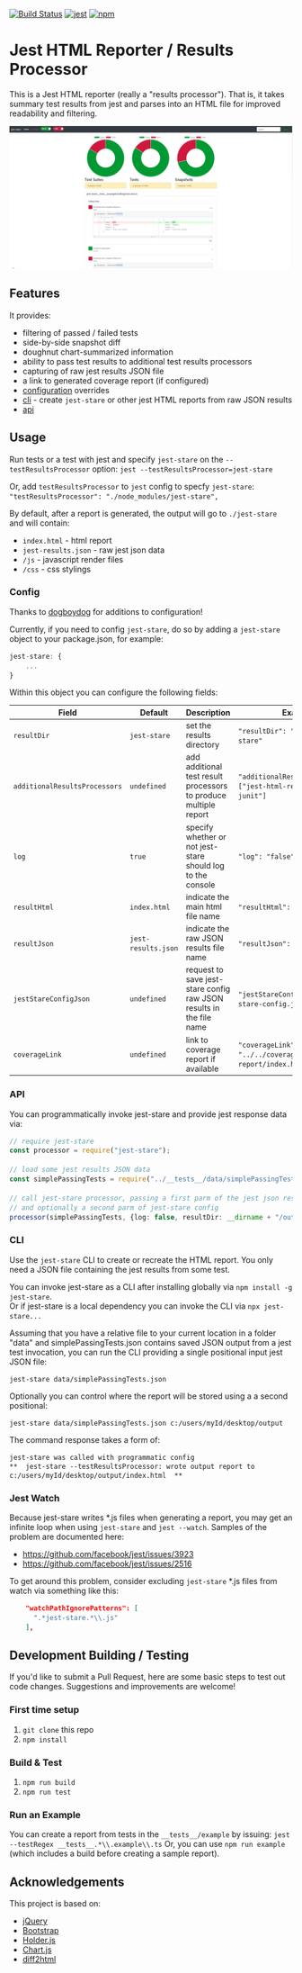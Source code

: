[![Build Status](https://travis-ci.org/dkelosky/jest-stare.svg?branch=master)](https://travis-ci.org/dkelosky/jest-stare) [![jest](https://facebook.github.io/jest/img/jest-badge.svg)](https://github.com/facebook/jest) [![npm](https://img.shields.io/badge/npm-v5.6.0-blue.svg)](https://www.npmjs.com/package/jest-stare)

# Jest HTML Reporter / Results Processor
This is a Jest HTML reporter (really a "results processor").  That is, it takes summary test results from jest
and parses into an HTML file for improved readability and filtering. 

![Sample](images/sampleReport.png "Sample Report")

## Features
It provides:
* filtering of passed / failed tests
* side-by-side snapshot diff
* doughnut chart-summarized information
* ability to pass test results to additional test results processors 
* capturing of raw jest results JSON file
* a link to generated coverage report (if configured)
* [configuration](#config) overrides
* [cli](#cli) - create `jest-stare` or other jest HTML reports from raw JSON results
* [api](#api)

## Usage
Run tests or a test with jest and specify `jest-stare` on the `--testResultsProcessor` option:
`jest --testResultsProcessor=jest-stare`

Or, add `testResultsProcessor` to `jest` config to specfy `jest-stare`:
`"testResultsProcessor": "./node_modules/jest-stare",`

By default, after a report is generated, the output will go to `./jest-stare` and will contain:
* `index.html` - html report
* `jest-results.json` - raw jest json data
* `/js` - javascript render files
* `/css` - css stylings

### Config 
Thanks to [dogboydog](https://github.com/dogboydog) for additions to configuration!

Currently, if you need to config `jest-stare`, do so by adding a `jest-stare` object to your package.json, for example:
```typescript
jest-stare: {
    ...
}
```

Within this object you can configure the following fields:

Field | Default | Description | Example
--- | --- | --- | ---
`resultDir` | `jest-stare` | set the results directory | `"resultDir": "results/jest-stare"`
`additionalResultsProcessors` | `undefined` | add additional test result processors to produce multiple report |`"additionalResultsProcessors": ["jest-html-reporter", "jest-junit"]`
`log` | `true` | specify whether or not jest-stare should log to the console | `"log": "false"`
`resultHtml` | `index.html` | indicate the main html file name | `"resultHtml": "main.html"`
`resultJson` | `jest-results.json` | indicate the raw JSON results file name | `"resultJson": "data.json"`
`jestStareConfigJson` | `undefined` | request to save jest-stare config raw JSON results in the file name | `"jestStareConfigJson": "jest-stare-config.json"`
`coverageLink` | `undefined` | link to coverage report if available | `"coverageLink": "../../coverage/lcov-report/index.html"`

### API
You can programmatically invoke jest-stare and provide jest response data via:
```typescript
// require jest-stare
const processor = require("jest-stare");

// load some jest results JSON data
const simplePassingTests = require("../__tests__/data/simplePassingTests.json");

// call jest-stare processor, passing a first parm of the jest json results,
// and optionally a second parm of jest-stare config
processor(simplePassingTests, {log: false, resultDir: __dirname + "/output"});
```

### CLI
Use the `jest-stare` CLI to create or recreate the HTML report.  You only need a JSON
file containing the jest results from some test.  

You can invoke jest-stare as a CLI after installing globally via `npm install -g jest-stare`.  
Or if jest-stare is a local dependency you can invoke the CLI via `npx jest-stare...`

Assuming that you have a relative file to your current location in a folder "data" and 
simplePassingTests.json contains saved JSON output from a jest test invocation, you can
run the CLI providing a single positional input jest JSON file:
```
jest-stare data/simplePassingTests.json
```

Optionally you can control where the report will be stored using a a second positional:
```
jest-stare data/simplePassingTests.json c:/users/myId/desktop/output
```

The command response takes a form of:
```
jest-stare was called with programmatic config
**  jest-stare --testResultsProcessor: wrote output report to c:/users/myId/desktop/output/index.html  **
```
### Jest Watch
Because jest-stare writes *.js files when generating a report, you may get an infinite loop when using
`jest-stare` and `jest --watch`.  Samples of the problem are documented here:
* https://github.com/facebook/jest/issues/3923
* https://github.com/facebook/jest/issues/2516

To get around this problem, consider excluding `jest-stare` *.js files from watch via something like this:
```json
    "watchPathIgnorePatterns": [
      ".*jest-stare.*\\.js"
    ],
```

## Development Building / Testing
If you'd like to submit a Pull Request, here are some basic steps to test out code changes.  Suggestions and improvements are welcome!

### First time setup
1. `git clone` this repo
2. `npm install`

### Build & Test
1. `npm run build`
2. `npm run test`

### Run an Example
You can create a report from tests in the `__tests__/example` by issuing: `jest --testRegex __tests__.*\\.example\\.ts`
Or, you can use `npm run example` (which includes a build before creating a sample report).

## Acknowledgements
This project is based on:
* [jQuery](https://jquery.com/)
* [Bootstrap](https://getbootstrap.com/)
* [Holder.js](http://holderjs.com/)
* [Chart.js](http://www.chartjs.org/)
* [diff2html](https://diff2html.xyz/)
